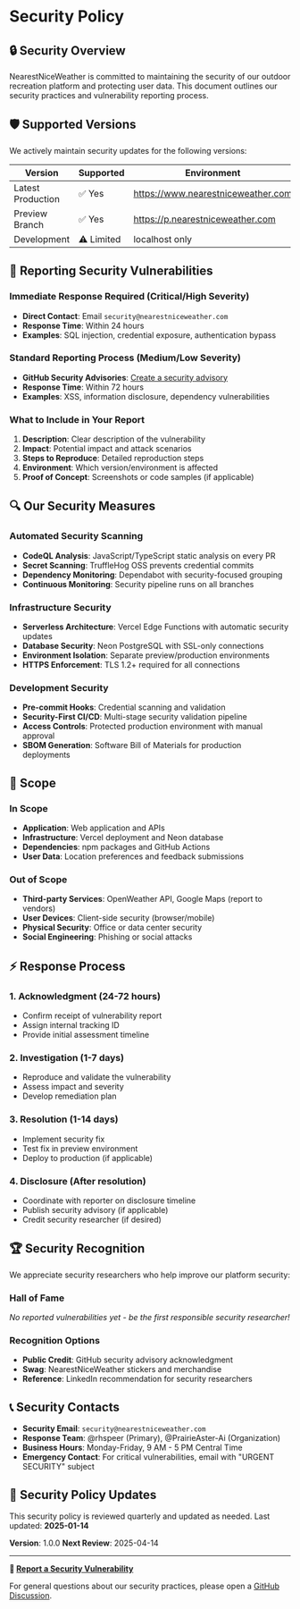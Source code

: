 # Security Policy

## 🔒 Security Overview

NearestNiceWeather is committed to maintaining the security of our outdoor recreation platform and protecting user data. This document outlines our security practices and vulnerability reporting process.

## 🛡️ Supported Versions

We actively maintain security updates for the following versions:

| Version | Supported          | Environment |
| ------- | ------------------ | ----------- |
| Latest Production | ✅ Yes | https://www.nearestniceweather.com |
| Preview Branch | ✅ Yes | https://p.nearestniceweather.com |
| Development | ⚠️ Limited | localhost only |

## 🚨 Reporting Security Vulnerabilities

### Immediate Response Required (Critical/High Severity)
- **Direct Contact**: Email `security@nearestniceweather.com`
- **Response Time**: Within 24 hours
- **Examples**: SQL injection, credential exposure, authentication bypass

### Standard Reporting Process (Medium/Low Severity)
- **GitHub Security Advisories**: [Create a security advisory](https://github.com/PrairieAster-Ai/nearest-nice-weather/security/advisories/new)
- **Response Time**: Within 72 hours
- **Examples**: XSS, information disclosure, dependency vulnerabilities

### What to Include in Your Report
1. **Description**: Clear description of the vulnerability
2. **Impact**: Potential impact and attack scenarios
3. **Steps to Reproduce**: Detailed reproduction steps
4. **Environment**: Which version/environment is affected
5. **Proof of Concept**: Screenshots or code samples (if applicable)

## 🔍 Our Security Measures

### Automated Security Scanning
- **CodeQL Analysis**: JavaScript/TypeScript static analysis on every PR
- **Secret Scanning**: TruffleHog OSS prevents credential commits
- **Dependency Monitoring**: Dependabot with security-focused grouping
- **Continuous Monitoring**: Security pipeline runs on all branches

### Infrastructure Security
- **Serverless Architecture**: Vercel Edge Functions with automatic security updates
- **Database Security**: Neon PostgreSQL with SSL-only connections
- **Environment Isolation**: Separate preview/production environments
- **HTTPS Enforcement**: TLS 1.2+ required for all connections

### Development Security
- **Pre-commit Hooks**: Credential scanning and validation
- **Security-First CI/CD**: Multi-stage security validation pipeline
- **Access Controls**: Protected production environment with manual approval
- **SBOM Generation**: Software Bill of Materials for production deployments

## 🎯 Scope

### In Scope
- **Application**: Web application and APIs
- **Infrastructure**: Vercel deployment and Neon database
- **Dependencies**: npm packages and GitHub Actions
- **User Data**: Location preferences and feedback submissions

### Out of Scope
- **Third-party Services**: OpenWeather API, Google Maps (report to vendors)
- **User Devices**: Client-side security (browser/mobile)
- **Physical Security**: Office or data center security
- **Social Engineering**: Phishing or social attacks

## ⚡ Response Process

### 1. Acknowledgment (24-72 hours)
- Confirm receipt of vulnerability report
- Assign internal tracking ID
- Provide initial assessment timeline

### 2. Investigation (1-7 days)
- Reproduce and validate the vulnerability
- Assess impact and severity
- Develop remediation plan

### 3. Resolution (1-14 days)
- Implement security fix
- Test fix in preview environment
- Deploy to production (if applicable)

### 4. Disclosure (After resolution)
- Coordinate with reporter on disclosure timeline
- Publish security advisory (if applicable)
- Credit security researcher (if desired)

## 🏆 Security Recognition

We appreciate security researchers who help improve our platform security:

### Hall of Fame
*No reported vulnerabilities yet - be the first responsible security researcher!*

### Recognition Options
- **Public Credit**: GitHub security advisory acknowledgment
- **Swag**: NearestNiceWeather stickers and merchandise
- **Reference**: LinkedIn recommendation for security researchers

## 📞 Security Contacts

- **Security Email**: `security@nearestniceweather.com`
- **Response Team**: @rhspeer (Primary), @PrairieAster-Ai (Organization)
- **Business Hours**: Monday-Friday, 9 AM - 5 PM Central Time
- **Emergency Contact**: For critical vulnerabilities, email with "URGENT SECURITY" subject

## 🔄 Security Policy Updates

This security policy is reviewed quarterly and updated as needed. Last updated: **2025-01-14**

**Version**: 1.0.0
**Next Review**: 2025-04-14

---

**🚀 [Report a Security Vulnerability](https://github.com/PrairieAster-Ai/nearest-nice-weather/security/advisories/new)**

For general questions about our security practices, please open a [GitHub Discussion](https://github.com/PrairieAster-Ai/nearest-nice-weather/discussions).
